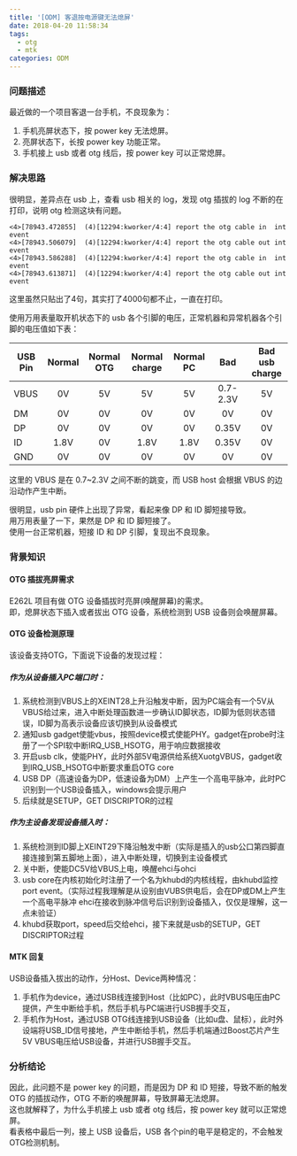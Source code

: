 ```yaml
---
title: '[ODM] 客退按电源键无法熄屏'
date: 2018-04-20 11:58:34
tags:
  - otg
  - mtk
categories: ODM
---
```


### 问题描述

最近做的一个项目客退一台手机，不良现象为：

1. 手机亮屏状态下，按 power key 无法熄屏。
2. 亮屏状态下，长按 power key 功能正常。
3. 手机接上 usb 或者 otg 线后，按 power key 可以正常熄屏。

### 解决思路

很明显，差异点在 usb 上，查看 usb 相关的 log，发现 otg 插拔的 log 不断的在打印，说明 otg 检测这块有问题。  

```
<4>[78943.472855]  (4)[12294:kworker/4:4] report the otg cable in  int event
<4>[78943.506079]  (4)[12294:kworker/4:4] report the otg cable out int event
<4>[78943.586288]  (4)[12294:kworker/4:4] report the otg cable in  int event
<4>[78943.613871]  (4)[12294:kworker/4:4] report the otg cable out int event
```

这里虽然只贴出了4句，其实打了4000句都不止，一直在打印。

使用万用表量取开机状态下的 usb 各个引脚的电压，正常机器和异常机器各个引脚的电压值如下表：

| USB Pin |  Normal  | Normal OTG | Normal charge | Normal PC |   Bad    | Bad usb charge |
| ------- | :------: | :--------: | :-----------: | :-------: | :------: | :------------: |
| VBUS    | 0V       | 5V         | 5V            | 5V        | 0.7-2.3V | 5V             |
| DM      | 0V       | 0V         | 0V            | 0V        | 0V       | 0V             |
| DP      | 0V       | 0V         | 0V            | 0V        | 0.35V    | 0V             |
| ID      | 1.8V     | 0V         | 1.8V          | 1.8V      | 0.35V    | 0V             |
| GND     | 0V       | 0V         | 0V            | 0V        | 0V       | 0V             |

这里的 VBUS 是在 0.7~2.3V 之间不断的跳变，而 USB host 会根据 VBUS 的边沿动作产生中断。

很明显，usb pin 硬件上出现了异常，看起来像 DP 和 ID 脚短接导致。  
用万用表量了一下，果然是 DP 和 ID 脚短接了。  
使用一台正常机器，短接 ID 和 DP 引脚，复现出不良现象。

### 背景知识

#### OTG 插拔亮屏需求

E262L 项目有做 OTG 设备插拔时亮屏(唤醒屏幕)的需求。  
即，熄屏状态下插入或者拔出 OTG 设备，系统检测到 USB 设备则会唤醒屏幕。

#### OTG 设备检测原理

该设备支持OTG，下面说下设备的发现过程：

##### 作为从设备插入PC端口时：

1. 系统检测到VBUS上的XEINT28上升沿触发中断，因为PC端会有一个5V从VBUS给过来，进入中断处理函数进一步确认ID脚状态，ID脚为低则状态错误，ID脚为高表示设备应该切换到从设备模式
2. 通知usb gadget使能vbus，按照device模式使能PHY。gadget在probe时注册了一个SPI软中断IRQ_USB_HSOTG，用于响应数据接收
3. 开启usb clk，使能PHY，此时外部5V电源供给系统XuotgVBUS，gadget收到IRQ_USB_HSOTG中断要求重启OTG core
4. USB DP（高速设备为DP，低速设备为DM）上产生一个高电平脉冲，此时PC识别到一个USB设备插入，windows会提示用户
5. 后续就是SETUP，GET DISCRIPTOR的过程

##### 作为主设备发现设备插入时：
1. 系统检测到ID脚上XEINT29下降沿触发中断（实际是插入的usb公口第四脚直接连接到第五脚地上面），进入中断处理，切换到主设备模式
2. 关中断，使能DC5V给VBUS上电，唤醒ehci与ohci
3. usb core在内核初始化时注册了一个名为khubd的内核线程，由khubd监控port event。（实际过程我理解是从设别由VUBS供电后，会在DP或DM上产生一个高电平脉冲
ehci在接收到脉冲信号后识别到设备插入，仅仅是理解，这一点未验证）
3. khubd获取port，speed后交给ehci，接下来就是usb的SETUP，GET DISCRIPTOR过程

#### MTK 回复

USB设备插入拔出的动作，分Host、Device两种情况：  

1. 手机作为device，通过USB线连接到Host（比如PC），此时VBUS电压由PC提供，产生中断给手机，然后手机与PC端进行USB握手交互，
2. 手机作为Host，通过USB OTG线连接到USB设备（比如u盘、鼠标），此时外设端将USB_ID信号接地，产生中断给手机，然后手机端通过Boost芯片产生5V VBUS电压给USB设备，并进行USB握手交互。


### 分析结论

因此，此问题不是 power key 的问题，而是因为 DP 和 ID 短接，导致不断的触发 OTG 的插拔动作，OTG 不断的唤醒屏幕，导致屏幕无法熄屏。  
这也就解释了，为什么手机接上 usb 或者 otg 线后，按 power key 就可以正常熄屏。  
看表格中最后一列，接上 USB 设备后，USB 各个pin的电平是稳定的，不会触发OTG检测机制。

